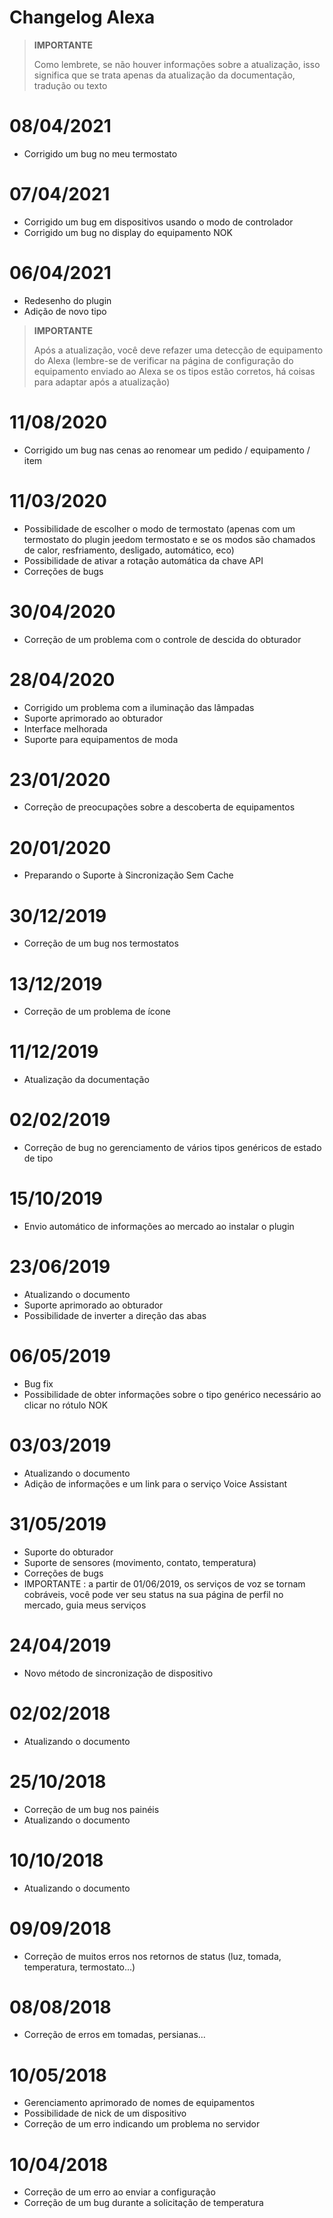 # Changelog Alexa

>**IMPORTANTE**
>
>Como lembrete, se não houver informações sobre a atualização, isso significa que se trata apenas da atualização da documentação, tradução ou texto

# 08/04/2021

- Corrigido um bug no meu termostato

# 07/04/2021

- Corrigido um bug em dispositivos usando o modo de controlador 
- Corrigido um bug no display do equipamento NOK

# 06/04/2021

- Redesenho do plugin
- Adição de novo tipo

>**IMPORTANTE**
>
>Após a atualização, você deve refazer uma detecção de equipamento do Alexa (lembre-se de verificar na página de configuração do equipamento enviado ao Alexa se os tipos estão corretos, há coisas para adaptar após a atualização)


# 11/08/2020

- Corrigido um bug nas cenas ao renomear um pedido / equipamento / item

# 11/03/2020

- Possibilidade de escolher o modo de termostato (apenas com um termostato do plugin jeedom termostato e se os modos são chamados de calor, resfriamento, desligado, automático, eco)
- Possibilidade de ativar a rotação automática da chave API
- Correções de bugs

# 30/04/2020

- Correção de um problema com o controle de descida do obturador

# 28/04/2020

- Corrigido um problema com a iluminação das lâmpadas
- Suporte aprimorado ao obturador
- Interface melhorada
- Suporte para equipamentos de moda

# 23/01/2020

- Correção de preocupações sobre a descoberta de equipamentos

# 20/01/2020

- Preparando o Suporte à Sincronização Sem Cache

# 30/12/2019

- Correção de um bug nos termostatos

# 13/12/2019

- Correção de um problema de ícone

# 11/12/2019

- Atualização da documentação

# 02/02/2019

- Correção de bug no gerenciamento de vários tipos genéricos de estado de tipo

# 15/10/2019

- Envio automático de informações ao mercado ao instalar o plugin

# 23/06/2019

- Atualizando o documento
- Suporte aprimorado ao obturador
- Possibilidade de inverter a direção das abas

# 06/05/2019

- Bug fix
- Possibilidade de obter informações sobre o tipo genérico necessário ao clicar no rótulo NOK

# 03/03/2019

- Atualizando o documento
- Adição de informações e um link para o serviço Voice Assistant

# 31/05/2019

- Suporte do obturador
- Suporte de sensores (movimento, contato, temperatura)
- Correções de bugs
- IMPORTANTE : a partir de 01/06/2019, os serviços de voz se tornam cobráveis, você pode ver seu status na sua página de perfil no mercado, guia meus serviços

# 24/04/2019

- Novo método de sincronização de dispositivo

# 02/02/2018

- Atualizando o documento

# 25/10/2018

- Correção de um bug nos painéis
- Atualizando o documento

# 10/10/2018

- Atualizando o documento

# 09/09/2018

- Correção de muitos erros nos retornos de status (luz, tomada, temperatura, termostato...)

# 08/08/2018

- Correção de erros em tomadas, persianas...

# 10/05/2018

- Gerenciamento aprimorado de nomes de equipamentos
- Possibilidade de nick de um dispositivo
- Correção de um erro indicando um problema no servidor

# 10/04/2018

- Correção de um erro ao enviar a configuração
- Correção de um bug durante a solicitação de temperatura
